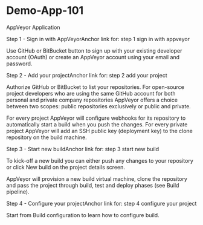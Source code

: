 # Demo-App-101
AppVeyor Application

Step 1 - Sign in with AppVeyorAnchor link for: step 1 sign in with appveyor

Use GitHub or BitBucket button to sign up with your existing developer account (OAuth) or create an AppVeyor account using your email and password.

Step 2 - Add your projectAnchor link for: step 2 add your project

Authorize GitHub or BitBucket to list your repositories. For open-source project developers who are using the same GitHub account for both personal and private company repositories AppVeyor offers a choice between two scopes: public repositories exclusively or public and private.

For every project AppVeyor will configure webhooks for its repository to automatically start a build when you push the changes. For every private project AppVeyor will add an SSH public key (deployment key) to the clone repository on the build machine.

Step 3 - Start new buildAnchor link for: step 3 start new build

To kick-off a new build you can either push any changes to your repository or click New build on the project details screen.

AppVeyor will provision a new build virtual machine, clone the repository and pass the project through build, test and deploy phases (see Build pipeline).

Step 4 - Configure your projectAnchor link for: step 4 configure your project

Start from Build configuration to learn how to configure build.
